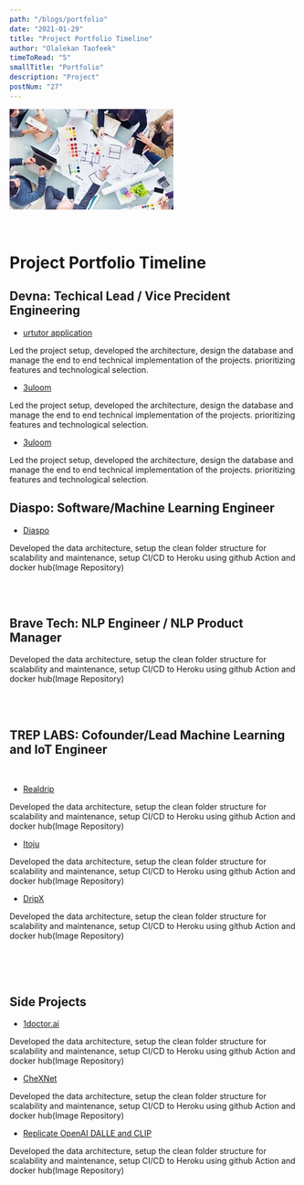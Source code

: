 ```yaml
---
path: "/blogs/portfolio"
date: "2021-01-29"
title: "Project Portfolio Timeline"
author: "Olalekan Taofeek"
timeToRead: "5"
smallTitle: "Portfolio"
description: "Project"
postNum: "27"
---
```


<img src="./cover_27.jpg"/>
<br/>
<br/>
<br/>

# Project Portfolio Timeline

## Devna: Techical Lead / Vice Precident Engineering

- <a href="https://urtutor.com/">urtutor application</a>

<p> Led the project setup, developed the architecture, design the database and manage the end to end technical implementation of the projects. prioritizing features and technological selection. </p>

- <a href="">3uloom </a>

<p>Led the project setup, developed the architecture, design the database and manage the end to end technical implementation of the projects. prioritizing features and technological selection. </p>

- <a href="https://3uloom.com/">3uloom </a>

<p>Led the project setup, developed the architecture, design the database and manage the end to end technical implementation of the projects. prioritizing features and technological selection. </p>

## Diaspo: Software/Machine Learning Engineer

- <a href="https://www.diaspo.ai/">Diaspo</a>

<p>Developed the data architecture, setup the clean folder structure for scalability and maintenance, setup CI/CD to Heroku using github Action and docker hub(Image Repository) </p>

<br>
<br>

## Brave Tech: NLP Engineer / NLP Product Manager

<p>Developed the data architecture, setup the clean folder structure for scalability and maintenance, setup CI/CD to Heroku using github Action and docker hub(Image Repository) </p>

<br>
<br>

## TREP LABS: Cofounder/Lead Machine Learning and IoT Engineer

<br>

- <a href="">Realdrip</a>

<p>Developed the data architecture, setup the clean folder structure for scalability and maintenance, setup CI/CD to Heroku using github Action and docker hub(Image Repository) </p>

- <a href="">Itoju</a>

<p>Developed the data architecture, setup the clean folder structure for scalability and maintenance, setup CI/CD to Heroku using github Action and docker hub(Image Repository) </p>

- <a href="">DripX</a>

<p>Developed the data architecture, setup the clean folder structure for scalability and maintenance, setup CI/CD to Heroku using github Action and docker hub(Image Repository) </p>

<br>
<br>
<br>

## Side Projects

- <a href=""> 1doctor.ai </a>

<p>Developed the data architecture, setup the clean folder structure for scalability and maintenance, setup CI/CD to Heroku using github Action and docker hub(Image Repository) </p>

- <a href=""> CheXNet </a>

<p>Developed the data architecture, setup the clean folder structure for scalability and maintenance, setup CI/CD to Heroku using github Action and docker hub(Image Repository) </p>

- <a href=""> Replicate OpenAI DALLE and CLIP </a>

<p>Developed the data architecture, setup the clean folder structure for scalability and maintenance, setup CI/CD to Heroku using github Action and docker hub(Image Repository) </p>
